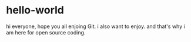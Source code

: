 # hello-world
hi everyone,
hope you all enjoing Git.
i also want to enjoy.
and that's why i am here for open source coding.
